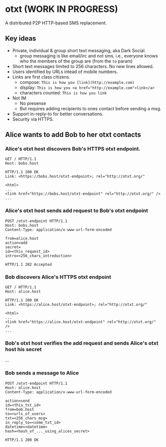 # otxt (WORK IN PROGRESS)

A distributed P2P HTTP-based SMS replacement.

## Key ideas
* Private, individual & group short text messaging, aka Dark Social.
    * group messaging is like email/irc and not sms, i.e., everyone knows who the members of the group are (from the `to` param)
* Short text messages limited to 256 characters. No new lines allowed.
* Users identified by URLs intead of mobile numbers.
* Links are first class citizens.
    * compose: `This is how you [link](http://example.com)`
    * display: `This is how you <a href="http://example.com">link</a>`
    * characters counted: `This is how you link`
* Not IM
    * No presense
    * But requires adding recipients to ones contact before sending a msg.
* Support in-reply-to for better conversations.
* Security via HTTPS.



## Alice wants to add Bob to her otxt contacts

### Alice's otxt host discovers Bob's HTTPS otxt endpoint.

```http
GET / HTTP/1.1
Host: bobs.host
```

```http
HTTP/1.1 200 OK
Link: <https://bobs.host/otxt-endpoint>; rel="http://otxt.org/"

<html>
...
<link href="https://bobs.host/otxt-endpoint" rel="http://otxt.org/" />
...
```


### Alice's otxt host sends add request to Bob's otxt endpoint

```http
POST /otxt-endpoint HTTP/1.1
Host: bobs.host
Content-Type: application/x-www-url-form-encoded

from=alice.host
action=add
secret=
id=<this_request_id>
intro=<256_chars_introduction>
```

```http
HTTP/1.1 202 Accepted
```


### Bob discovers Alice's HTTPS otxt endpoint


```http
GET / HTTP/1.1
Host: alice.host
```

```http
HTTP/1.1 200 OK
Link: <https://alice.host/otxt-endpoint>; rel="http://otxt.org/"

<html>
...
<link href="https://alice.host/otxt-endpoint" rel="http://otxt.org/" />
...
```
### Bob's otxt host verifies the add request and sends Alice's otxt host his secret
...

### Bob sends a message to Alice

```http
POST /otxt-endpoint HTTP/1.1
Host: alice.host
Content-Type: application/x-www-url-form-encoded

action=send
id=<this_txt_id>
from=bob.host
to=<urls_of_users>
txt=<256_chars_msg>
in_reply_to=<some_txt_id>
datetime=<datetime>
hash=<hash_of_..._using_alices_secret>
```

```http
HTTP/1.1 200 OK
```

